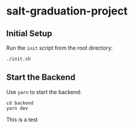 # salt-graduation-project

## Initial Setup

Run the `init` script from the root directory:

    ./init.sh

## Start the Backend

Use `yarn` to start the backend:

    cd backend
    yarn dev

This is a test